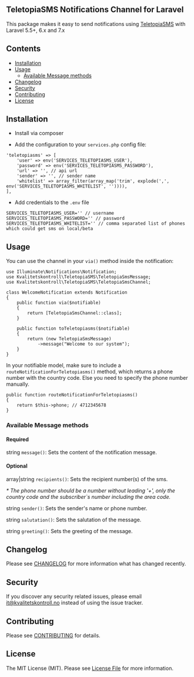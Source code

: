 ## TeletopiaSMS Notifications Channel for Laravel

This package makes it easy to send notifications using [TeletopiaSMS](https://www.teletopiasms.no/p/) with Laravel 5.5+, 6.x and 7.x

## Contents

- [Installation](#installation)
- [Usage](#usage)
	- [Available Message methods](#available-message-methods)
- [Changelog](#changelog)
- [Security](#security)
- [Contributing](#contributing)
- [License](#license)

## Installation

- Install via composer

- Add the configuration to your `services.php` config file:

```
'teletopiasms' => [
    'user' => env('SERVICES_TELETOPIASMS_USER'),
    'password' => env('SERVICES_TELETOPIASMS_PASSWORD'),
    'url' => '', // api url
    'sender' => '', // sender name
    'whitelist' => array_filter(array_map('trim', explode(',', env('SERVICES_TELETOPIASMS_WHITELIST', '')))),
],
```

- Add credentials to the `.env` file

```
SERVICES_TELETOPIASMS_USER='' // username
SERVICES_TELETOPIASMS_PASSWORD='' // password
SERVICES_TELETOPIASMS_WHITELIST='' // comma separated list of phones which could get sms on local/beta
```

## Usage

You can use the channel in your `via()` method inside the notification:

```
use Illuminate\Notifications\Notification;
use Kvalitetskontroll\TeletopiaSMS\TeletopiaSmsMessage;
use Kvalitetskontroll\TeletopiaSMS\TeletopiaSmsChannel;

class WelcomeNotification extends Notification
{
    public function via($notifiable)
    {
        return [TeletopiaSmsChannel::class];
    }

    public function toTeletopiasms($notifiable)
    {
        return (new TeletopiaSmsMessage)
            ->message("Welcome to our system");
    }
}
```

In your notifiable model, make sure to include a `routeNotificationForTeletopiasms()` method, which returns a phone number with the country code. Else you need to specify the phone number manually.

```
public function routeNotificationForTeletopiasms()
{
    return $this->phone; // 4712345678
}
```

### Available Message methods

#### Required

string `message()`: Sets the content of the notification message.

#### Optional

array|string `recipients()`: Sets the recipient number(s) of the sms.

_* The phone number should be a number without leading '+', only the country code and the subscriber`s number including the area code._

string `sender()`: Sets the sender's name or phone number.

string `salutation()`: Sets the salutation of the message.

string `greeting()`: Sets the greeting of the message.

## Changelog

Please see [CHANGELOG](CHANGELOG.md) for more information what has changed recently.


## Security

If you discover any security related issues, please email it@kvalitetskontroll.no instead of using the issue tracker.

## Contributing

Please see [CONTRIBUTING](CONTRIBUTING.md) for details.

## License

The MIT License (MIT). Please see [License File](LICENSE.md) for more information.
